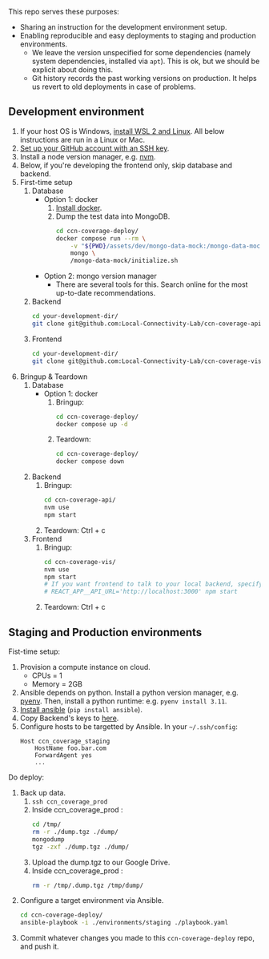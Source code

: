 This repo serves these purposes:
- Sharing an instruction for the development environment setup.
- Enabling reproducible and easy deployments to staging and production environments.
    - We leave the version unspecified for some dependencies (namely system dependencies, installed via `apt`). This is ok, but we should be explicit about doing this.
    - Git history records the past working versions on production. It helps us revert to old deployments in case of problems.

## Development environment

1. If your host OS is Windows, [install WSL 2 and Linux](https://learn.microsoft.com/en-us/windows/wsl/install).
    All below instructions are run in a Linux or Mac.
1. [Set up your GitHub account with an SSH key](https://docs.github.com/en/authentication/connecting-to-github-with-ssh).
1. Install a node version manager, e.g. [nvm](https://github.com/nvm-sh/nvm).
1. Below, if you're developing the frontend only, skip database and backend.
1. First-time setup
    1. Database
        - Option 1: docker
            1. [Install docker](https://docs.docker.com/get-docker/).
            1. Dump the test data into MongoDB.
                ```sh
                cd ccn-coverage-deploy/
                docker compose run --rm \
                    -v "${PWD}/assets/dev/mongo-data-mock:/mongo-data-mock" \
                    mongo \
                    /mongo-data-mock/initialize.sh
                ```
        - Option 2: mongo version manager
            - There are several tools for this. Search online for the most up-to-date recommendations.
    1. Backend
        ```sh
        cd your-development-dir/
        git clone git@github.com:Local-Connectivity-Lab/ccn-coverage-api.git
        ```
    1. Frontend
        ```sh
        cd your-development-dir/
        git clone git@github.com:Local-Connectivity-Lab/ccn-coverage-vis.git
        ```
1. Bringup & Teardown
    1. Database
        - Option 1: docker
            1. Bringup:
                ```sh
                cd ccn-coverage-deploy/
                docker compose up -d
                ```
            1. Teardown:
                ```sh
                cd ccn-coverage-deploy/
                docker compose down
                ```
    1. Backend
        1. Bringup:
            ```sh
            cd ccn-coverage-api/
            nvm use
            npm start
            ```
        1. Teardown: Ctrl + c
    1. Frontend
        1. Bringup:
            ```sh
            cd ccn-coverage-vis/
            nvm use
            npm start
            # If you want frontend to talk to your local backend, specify the below environment variable.
            # REACT_APP__API_URL='http://localhost:3000' npm start
            ```
        1. Teardown: Ctrl + c

## Staging and Production environments

Fist-time setup:
1. Provision a compute instance on cloud.
    - CPUs = 1
    - Memory = 2GB
1. Ansible depends on python. Install a python version manager, e.g. [pyenv](https://github.com/pyenv/pyenv#installation). Then, install a python runtime: e.g. `pyenv install 3.11`.
1. [Install ansible](https://docs.ansible.com/ansible/latest/installation_guide/intro_installation.html) (`pip install ansible`).
1. Copy Backend's keys to [here](./assets/prod/api-keys/).
1. Configure hosts to be targetted by Ansible. In your `~/.ssh/config`:
    ```
    Host ccn_coverage_staging
        HostName foo.bar.com
        ForwardAgent yes
        ...
    ```

Do deploy:
1. Back up data.
    1. `ssh ccn_coverage_prod`
    1. Inside ccn_coverage_prod :
        ```sh
        cd /tmp/
        rm -r ./dump.tgz ./dump/
        mongodump
        tgz -zxf ./dump.tgz ./dump/
        ```
    1. Upload the dump.tgz to our Google Drive.
    1. Inside ccn_coverage_prod :
        ```sh
        rm -r /tmp/.dump.tgz /tmp/dump/
        ```
1. Configure a target environment via Ansible.
    ```sh
    cd ccn-coverage-deploy/
    ansible-playbook -i ./environments/staging ./playbook.yaml
    ```
1. Commit whatever changes you made to this `ccn-coverage-deploy` repo, and push it.
